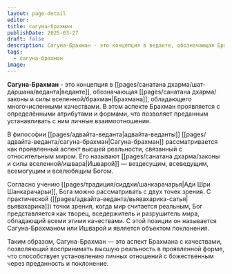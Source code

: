 ```yaml
---
layout: page-detail
editor: 
title: сагуна-брахман
publishDate: 2025-03-27
draft: false
description: Сагуна-Брахман - это концепция в веданте, обозначающая Брахмана, обладающего многочисленными качествами. В этом аспекте Брахман проявляется с определёнными атрибутами и формами, что позволяет преданным устанавливать с ним личные взаимоотношения. ​
tags:
  - сагуна-брахман
image:
---
```

**Сагуна-Брахман** - это концепция в [[pages/санатана дхарма/шат-даршана/веданта|веданте]], обозначающая [[pages/санатана дхарма/законы и силы вселенной/брахман|Брахмана]], обладающего многочисленными качествами. В этом аспекте Брахман проявляется с определёнными атрибутами и формами, что позволяет преданным устанавливать с ним личные взаимоотношения. ​

В философии [[pages/адвайта-веданта|адвайта-веданты]] [[pages/адвайта-веданта/сагуна-брахман|Cагуна-брахман]] рассматривается как проявленный аспект высшей реальности, связанный с относительным миром. Его называют [[pages/санатана дхарма/законы и силы вселенной/ишвара|Ишварой]] — вездесущим, всеведущим, всемогущим и вселюбящим Богом. ​

Согласно учению [[pages/традиция/сиддхи/шанкарачарья|Ади Шри Шанкарачарьи]], Бога можно рассматривать с двух точек зрения. С практической ([[pages/адвайта-веданта/вьявахарика-сатья|вьявахарика]]) точки зрения, когда мир считается реальным, Бог представляется как творец, вседержитель и разрушитель мира, обладающий всеми этими качествами. С этой позиции он называется Сагуна-Брахманом или Ишварой и является объектом поклонения. ​

Таким образом, Сагуна-Брахман — это аспект Брахмана с качествами, позволяющий воспринимать высшую реальность в проявленной форме, что способствует установлению личных отношений с божественным через преданность и поклонение.
